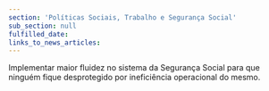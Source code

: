 ```yaml
---
section: 'Políticas Sociais, Trabalho e Segurança Social'
sub_section: null
fulfilled_date:
links_to_news_articles:
---
```


Implementar maior fluidez no sistema da Segurança Social para que ninguém fique desprotegido por ineficiência operacional do mesmo.